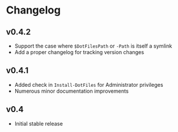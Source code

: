 Changelog
=========

## v0.4.2

- Support the case where `$DotFilesPath` or `-Path` is itself a symlink
- Add a proper changelog for tracking version changes

## v0.4.1

- Added check in `Install-DotFiles` for Administrator privileges
- Numerous minor documentation improvements

## v0.4

- Initial stable release